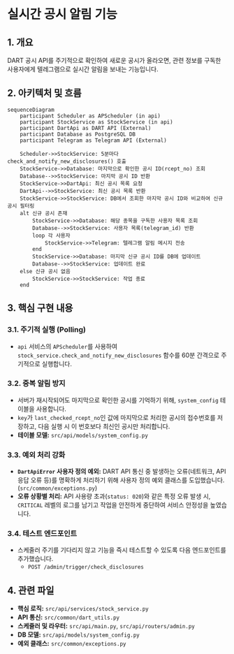 # 실시간 공시 알림 기능

## 1. 개요

DART 공시 API를 주기적으로 확인하여 새로운 공시가 올라오면, 관련 정보를 구독한 사용자에게 텔레그램으로 실시간 알림을 보내는 기능입니다.

## 2. 아키텍처 및 흐름

```mermaid
sequenceDiagram
    participant Scheduler as APScheduler (in api)
    participant StockService as StockService (in api)
    participant DartApi as DART API (External)
    participant Database as PostgreSQL DB
    participant Telegram as Telegram API (External)

    Scheduler->>StockService: 5분마다 check_and_notify_new_disclosures() 호출
    StockService->>Database: 마지막으로 확인한 공시 ID(rcept_no) 조회
    Database-->>StockService: 마지막 공시 ID 반환
    StockService->>DartApi: 최신 공시 목록 요청
    DartApi-->>StockService: 최신 공시 목록 반환
    StockService->>StockService: DB에서 조회한 마지막 공시 ID와 비교하여 신규 공시 필터링
    alt 신규 공시 존재
        StockService->>Database: 해당 종목을 구독한 사용자 목록 조회
        Database-->>StockService: 사용자 목록(telegram_id) 반환
        loop 각 사용자
            StockService->>Telegram: 텔레그램 알림 메시지 전송
        end
        StockService->>Database: 마지막 신규 공시 ID를 DB에 업데이트
        Database-->>StockService: 업데이트 완료
    else 신규 공시 없음
        StockService->>StockService: 작업 종료
    end
```

## 3. 핵심 구현 내용

### 3.1. 주기적 실행 (Polling)

-   `api` 서비스의 `APScheduler`를 사용하여 `stock_service.check_and_notify_new_disclosures` 함수를 60분 간격으로 주기적으로 실행합니다.

### 3.2. 중복 알림 방지

-   서버가 재시작되어도 마지막으로 확인한 공시를 기억하기 위해, `system_config` 테이블을 사용합니다.
-   `key`가 `last_checked_rcept_no`인 값에 마지막으로 처리한 공시의 접수번호를 저장하고, 다음 실행 시 이 번호보다 최신인 공시만 처리합니다.
-   **테이블 모델:** `src/api/models/system_config.py`

### 3.3. 예외 처리 강화

-   **`DartApiError` 사용자 정의 예외:** DART API 통신 중 발생하는 오류(네트워크, API 응답 오류 등)를 명확하게 처리하기 위해 사용자 정의 예외 클래스를 도입했습니다. (`src/common/exceptions.py`)
-   **오류 상황별 처리:** API 사용량 초과(`status: 020`)와 같은 특정 오류 발생 시, `CRITICAL` 레벨의 로그를 남기고 작업을 안전하게 중단하여 서비스 안정성을 높였습니다.

### 3.4. 테스트 엔드포인트

-   스케줄러 주기를 기다리지 않고 기능을 즉시 테스트할 수 있도록 다음 엔드포인트를 추가했습니다.
    -   `POST /admin/trigger/check_disclosures`

## 4. 관련 파일

-   **핵심 로직:** `src/api/services/stock_service.py`
-   **API 통신:** `src/common/dart_utils.py`
-   **스케줄러 및 라우터:** `src/api/main.py`, `src/api/routers/admin.py`
-   **DB 모델:** `src/api/models/system_config.py`
-   **예외 클래스:** `src/common/exceptions.py` 